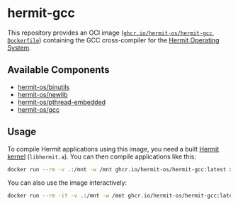 # hermit-gcc

This repository provides an OCI image ([`ghcr.io/hermit-os/hermit-gcc`], [`Dockerfile`]) containing the GCC cross-compiler for the [Hermit Operating System].

[`ghcr.io/hermit-os/hermit-gcc`]: https://github.com/hermit-os/hermit-gcc/pkgs/container/hermit-gcc
[`Dockerfile`]: Dockerfile
[Hermit Operating System]: http://hermit-os.org

## Available Components

- [hermit-os/binutils](https://github.com/hermit-os/binutils)
- [hermit-os/newlib](https://github.com/hermit-os/newlib)
- [hermit-os/pthread-embedded](https://github.com/hermit-os/pthread-embedded)
- [hermit-os/gcc](https://github.com/hermit-os/gcc)

## Usage

To compile Hermit applications using this image, you need a built [Hermit kernel] (`libhermit.a`).
You can then compile applications like this:

[Hermit kernel]: https://github.com/hermit-os/kernel

```bash
docker run --rm -v .:/mnt -w /mnt ghcr.io/hermit-os/hermit-gcc:latest x86_64-hermit-gcc -o app app.c libhermit.a
```

You can also use the image interactively:

```bash
docker run --rm -it -v .:/mnt -w /mnt ghcr.io/hermit-os/hermit-gcc:latest
```
